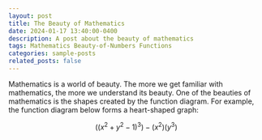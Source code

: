 ```yaml
---
layout: post
title: The Beauty of Mathematics
date: 2024-01-17 13:40:00-0400
description: A post about the beauty of mathematics
tags: Mathematics Beauty-of-Numbers Functions 
categories: sample-posts
related_posts: false
---
```


Mathematics is a world of beauty. The more we get familiar with mathematics, the more we understand its beauty. One of the beauties of mathematics is the shapes created by the function diagram. For example, the function diagram below forms a heart-shaped graph:

$$ ((x^2 + y^2 -1)^3) -(x^2)(y^3) $$
